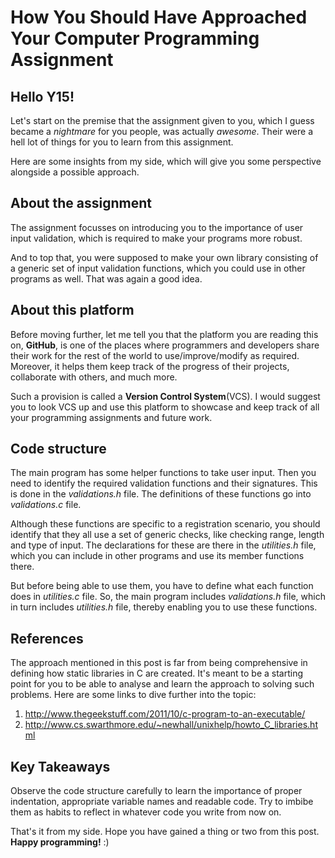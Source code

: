 # How You Should Have Approached Your Computer Programming Assignment

## Hello Y15!

Let's start on the premise that the assignment given to you, which I guess became a _nightmare_ for you people, was actually _awesome_. Their were a hell lot of things for you to learn from this assignment. 

Here are some insights from my side, which will give you some perspective alongside a possible approach.

## About the assignment
The assignment focusses on introducing you to the importance of user input validation, which is required to make your programs more robust.

And to top that, you were supposed to make your own library consisting of a generic set of input validation functions, which you could use in other programs as well. That was again a good idea.

## About this platform
Before moving further, let me tell you that the platform you are reading this on, **GitHub**, is one of the places where programmers and developers share their work for the rest of the world to use/improve/modify as required. Moreover, it helps them keep track of the progress of their projects, collaborate with others, and much more. 

Such a provision is called a **Version Control System**(VCS). I would suggest you to look VCS up and use this platform to showcase and keep track of all your programming assignments and future work.

## Code structure
The main program has some helper functions to take user input. Then you need to identify the required validation functions and their signatures. This is done in the _validations.h_ file. The definitions of these functions go into _validations.c_ file. 

Although these functions are specific to a registration scenario, you should identify that they all use a set of generic checks, like checking range, length and type of input. The declarations for these are there in the _utilities.h_ file, which you can include in other programs and use its member functions there.

But before being able to use them, you have to define what each function does in _utilities.c_ file. So, the main program includes _validations.h_ file, which in turn includes _utilities.h_ file, thereby enabling you to use these functions. 

## References

The approach mentioned in this post is far from being comprehensive in defining how static libraries in C are created. It's meant to be a starting point for you to be able to analyse and learn the approach to solving such problems. Here are some links to dive further into the topic:

1. http://www.thegeekstuff.com/2011/10/c-program-to-an-executable/
2. http://www.cs.swarthmore.edu/~newhall/unixhelp/howto_C_libraries.html


## Key Takeaways
Observe the code structure carefully to learn the importance of proper indentation, appropriate variable names and readable code. Try to imbibe them as habits to reflect in whatever code you write from now on.

That's it from my side. Hope you have gained a thing or two from this post. **Happy programming!** :)
